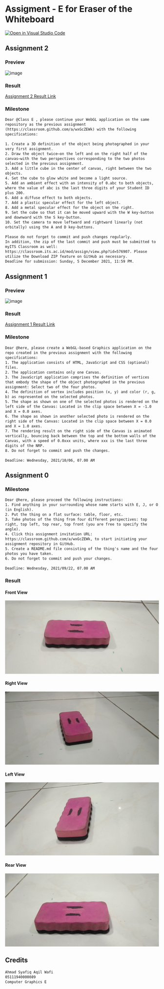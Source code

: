 # Assigment - E for Eraser of the Whiteboard

[![Open in Visual Studio Code](https://classroom.github.com/assets/open-in-vscode-f059dc9a6f8d3a56e377f745f24479a46679e63a5d9fe6f495e02850cd0d8118.svg)](https://classroom.github.com/online_ide?assignment_repo_id=5667182&assignment_repo_type=AssignmentRepo)

## Assignment 2

### Preview

![image](https://user-images.githubusercontent.com/16128257/144120328-b8da7e3b-695b-41c5-b6c2-e7317ca75964.png)

### Result

[Assignment 2 Result Link](https://cg2021e.github.io/assignment-1-Syafiqjos/assignment2.html)

### Milestone

```
Dear @Class E , please continue your WebGL application on the same repository as the previous assignment (https://classroom.github.com/a/wxGcZEWk) with the following specifications:

1. Create a 3D definition of the object being photographed in your very first assignment.
2. Draw the object twice—on the left and on the right half of the canvas—with the two perspectives corresponding to the two photos selected in the previous assignment.
3. Add a little cube in the center of canvas, right between the two objects.
4. Set the cube to glow white and become a light source.
5. Add an ambient effect with an intensity of 0.abc to both objects, where the value of abc is the last three digits of your Student ID plus 200.
6. Add a diffuse effect to both objects. 
7. Add a plastic specular effect for the left object. 
8. Add a metal specular effect for the object on the right. 
9. Set the cube so that it can be moved upward with the W key-button and downward with the S key-button. 
10. Set the camera to move leftward and rightward linearly (not orbitally) using the A and D key-buttons.

Please do not forget to commit and push changes regularly.
In addition, the zip of the last commit and push must be submitted to myITS Classroom as well: https://classroom.its.ac.id/mod/assign/view.php?id=576907. Please utilize the Download ZIP feature on GitHub as necessary.
Deadline for submission: Sunday, 5 December 2021, 11:59 PM.
```

## Assignment 1

### Preview

![image](https://user-images.githubusercontent.com/16128257/144118742-b69569b3-a9cc-435c-bc0a-39151202f743.png)

### Result

[Assignment 1 Result Link](https://cg2021e.github.io/assignment-1-Syafiqjos/assignment1.html)

### Milestone

```
Dear @here, please create a WebGL-based Graphics application on the repo created in the previous assignment with the following specifications:
1. The application consists of HTML, JavaScript and CSS (optional) files.
2. The application contains only one Canvas.
3. The JavaScript application comprises the definition of vertices that embody the shape of the object photographed in the previous assignment: Select two of the four photos.
4. The definition of vertex includes position (x, y) and color (r, g, b) as represented on the selected photos.
5. The shape as shown on one of the selected photos is rendered on the left side of the Canvas: Located in the clip space between X = -1.0 and X = 0.0 axes.
6. The shape as shown in another selected photo is rendered on the right side of the Canvas: Located in the clip space between X = 0.0 and X = 1.0 axes.
7. The rendering result on the right side of the Canvas is animated vertically, bouncing back between the top and the bottom walls of the Canvas, with a speed of 0.0xxx units, where xxx is the last three digits of the NRP.
8. Do not forget to commit and push the changes.

Deadline: Wednesday, 2021/10/06, 07.00 AM
```

## Assignment 0

### Milestone

```
Dear @here, please proceed the following instructions:
1. Find anything in your surrounding whose name starts with E, J, or O (in English).
2. Put the thing on a flat surface: table, floor, etc.
3. Take photos of the thing from four different perspectives: top right, top left, top rear, top front (you are free to specify the angle).
4. Click this assignment invitation URL: https://classroom.github.com/a/wxGcZEWk, to start initiating your assignment repository in GitHub.
5. Create a README.md file consisting of the thing's name and the four photos you have taken.
6. Do not forget to commit and push your changes.

Deadline: Wednesday, 2021/09/22, 07.00 AM
```
### Result

#### Front View

![](Images/eraser_front.jpg)

#### Right View

![](Images/eraser_right.jpg)

#### Left View

![](Images/eraser_left.jpg)

#### Rear View

![](Images/eraser_rear.jpg)

## Credits

```
Ahmad Syafiq Aqil Wafi
05111940000089
Computer Graphics E
```
